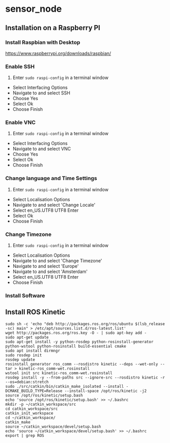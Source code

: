 # sensor_node

## Installation on a Raspberry PI

### Install Raspbian with Desktop
<https://www.raspberrypi.org/downloads/raspbian/>

### Enable SSH

1. Enter `sudo raspi-config` in a terminal window
* Select Interfacing Options
* Navigate to and select SSH
* Choose Yes
* Select Ok
* Choose Finish

### Enable VNC

1. Enter `sudo raspi-config` in a terminal window
* Select Interfacing Options
* Navigate to and select VNC
* Choose Yes
* Select Ok
* Choose Finish

### Change language and Time Settings

1. Enter `sudo raspi-config` in a terminal window
* Select Localisation Options
* Navigate to and select 'Change Locale'
* Select en_US.UTF8 UTF8 Enter
* Select Ok
* Choose Finish

### Change Timezone

1. Enter `sudo raspi-config` in a terminal window
* Select Localisation Options
* Navigate to and select 'Change Timezone'
* Navigate to and select 'Europe'
* Navigate to and select 'Amsterdam'
* Select en_US.UTF8 UTF8 Enter
* Choose Finish

### Install Software

## Install ROS Kinetic
```
sudo sh -c 'echo "deb http://packages.ros.org/ros/ubuntu $(lsb_release -sc) main" > /etc/apt/sources.list.d/ros-latest.list'
wget http://packages.ros.org/ros.key -O - | sudo apt-key add -
sudo apt-get update
sudo apt-get install -y python-rosdep python-rosinstall-generator python-wstool python-rosinstall build-essential cmake
sudo apt install dirmngr
sudo rosdep init
rosdep update
rosinstall_generator ros_comm --rosdistro kinetic --deps --wet-only --tar > kinetic-ros_comm-wet.rosinstall
wstool init src kinetic-ros_comm-wet.rosinstall
rosdep install -y --from-paths src --ignore-src --rosdistro kinetic -r --os=debian:stretch
sudo ./src/catkin/bin/catkin_make_isolated --install -DCMAKE_BUILD_TYPE=Release --install-space /opt/ros/kinetic -j2
source /opt/ros/kinetic/setup.bash
echo 'source /opt/ros/kinetic/setup.bash' >> ~/.bashrc
mkdir -p ~/catkin_workspace/src
cd catkin_workspace/src
catkin_init_workspace
cd ~/catkin_workspace/
catkin_make
source ~/catkin_workspace/devel/setup.bash
echo 'source ~/catkin_workspace/devel/setup.bash' >> ~/.bashrc
export | grep ROS
```
